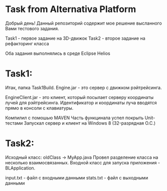 Task from Alternativa Platform
==============================

Добрый день!
Данный репозиторий содержит мое решение 
высланного Вами тестового задания.

Task1 - первое задание на 3D-движок
Task2 - второе задание на рефакторинг класса

Оба задания выполнялись в среде Eclipse Helios

Task1:
======

Итак, папка Task1Build.
Engine.jar - это сервер с движком рэйтрейсинга.

EngineClient.jar - это клиент, который посылает серверу координаты лучей для рэйтрейсинга.
Идентификатор и координаты луча вводятся прямо в консоли с клавиатуры.



Компилил с помошью MAVEN
Часть функцинала успел покрыть Unit-тестами
Запускал сервер и клиент на Windows 8 (32-разрядная О.С.)

Task2:
======

Исходный класс: oldClass -> MyApp.java
Провел разделение класса на несколько взаимосвязанных.
Входной класс для запуска приложения - BLApplication.

input.txt - файл с входными данными
stats.txt - файл с выходными данными
